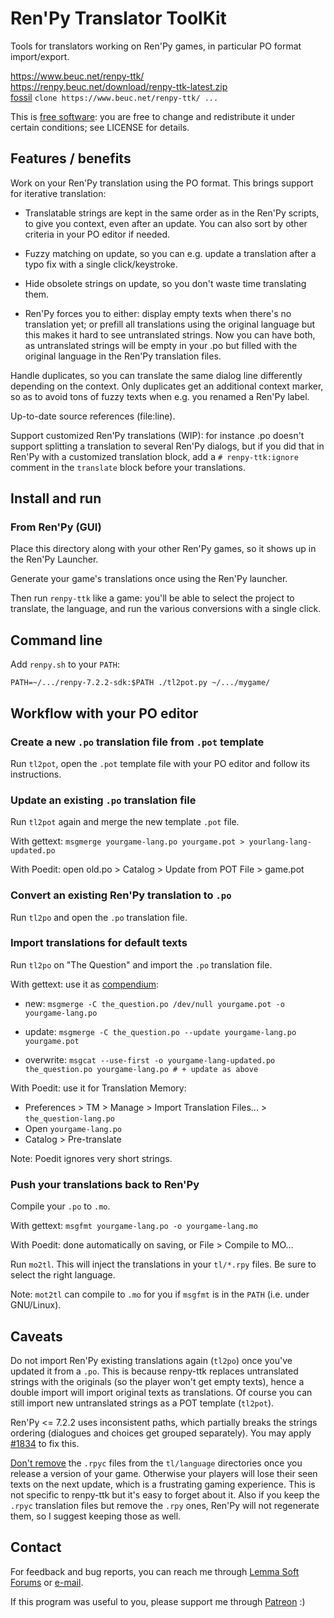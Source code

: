 # Ren'Py Translator ToolKit

Tools for translators working on Ren'Py games, in particular PO format import/export.

<https://www.beuc.net/renpy-ttk/>  
<https://renpy.beuc.net/download/renpy-ttk-latest.zip>  
[fossil](https://www.fossil-scm.org/) `clone https://www.beuc.net/renpy-ttk/ ...`

This is [free software](https://www.gnu.org/philosophy/free-sw.html):
you are free to change and redistribute it under certain conditions;
see LICENSE for details.


## Features / benefits

Work on your Ren'Py translation using the PO format. This brings support for iterative translation:

- Translatable strings are kept in the same order as in the Ren'Py scripts, to give you context, even after an update.  You can also sort by other criteria in your PO editor if needed.

- Fuzzy matching on update, so you can e.g. update a translation after a typo fix with a single click/keystroke.

- Hide obsolete strings on update, so you don't waste time translating them.

- Ren'Py forces you to either: display empty texts when there's no translation yet; or prefill all translations using the original language but this makes it hard to see untranslated strings. Now you can have both, as untranslated strings will be empty in your .po but filled with the original language in the Ren'Py translation files.

Handle duplicates, so you can translate the same dialog line differently depending on the context.  Only duplicates get an additional context marker, so as to avoid tons of fuzzy texts when e.g. you renamed a Ren'Py label.

Up-to-date source references (file:line).

Support customized Ren'Py translations (WIP): for instance .po doesn't support splitting a translation to several Ren'Py dialogs, but if you did that in Ren'Py with a customized translation block, add a `# renpy-ttk:ignore` comment in the `translate` block before your translations.


## Install and run

### From Ren'Py (GUI)

Place this directory along with your other Ren'Py games, so it shows
up in the Ren'Py Launcher.

Generate your game's translations once using the Ren'Py launcher.

Then run `renpy-ttk` like a game: you'll be able to select the project
to translate, the language, and run the various conversions with a
single click.


## Command line

Add `renpy.sh` to your `PATH`:

`PATH=~/.../renpy-7.2.2-sdk:$PATH ./tl2pot.py ~/.../mygame/`


## Workflow with your PO editor

### Create a new `.po` translation file from `.pot` template

Run `tl2pot`, open the `.pot` template file with your PO editor and follow its instructions.

### Update an existing `.po` translation file

Run `tl2pot` again and merge the new template `.pot` file.

With gettext: `msgmerge yourgame-lang.po yourgame.pot > yourlang-lang-updated.po`

With Poedit: open old.po > Catalog > Update from POT File > game.pot

### Convert an existing Ren'Py translation to `.po`

Run `tl2po` and open the `.po` translation file.

### Import translations for default texts

Run `tl2po` on "The Question" and import the `.po` translation file.

With gettext: use it as [compendium](https://www.gnu.org/software/gettext/manual/html_node/Using-Compendia.html#Using-Compendia):

- new:       `msgmerge -C the_question.po /dev/null yourgame.pot -o yourgame-lang.po`

- update:    `msgmerge -C the_question.po --update yourgame-lang.po yourgame.pot`

- overwrite: `msgcat --use-first -o yourgame-lang-updated.po the_question.po yourgame-lang.po # + update as above`

With Poedit: use it for Translation Memory:

- Preferences > TM > Manage > Import Translation Files... > `the_question-lang.po`
- Open `yourgame-lang.po`
- Catalog > Pre-translate

Note: Poedit ignores very short strings.

### Push your translations back to Ren'Py

Compile your `.po` to `.mo`.

With gettext: `msgfmt yourgame-lang.po -o yourgame-lang.mo`

With Poedit: done automatically on saving, or File > Compile to MO...

Run `mo2tl`. This will inject the translations in your `tl/*.rpy` files. Be sure to select the right language.

Note: `mot2tl` can compile to `.mo` for you if `msgfmt` is in the
`PATH` (i.e. under GNU/Linux).


## Caveats

Do not import Ren'Py existing translations again (`tl2po`) once you've
updated it from a `.po`. This is because renpy-ttk replaces
untranslated strings with the originals (so the player won't get empty
texts), hence a double import will import original texts as
translations.  Of course you can still import new untranslated strings
as a POT template (`tl2pot`).

Ren'Py <= 7.2.2 uses inconsistent paths, which partially breaks the
strings ordering (dialogues and choices get grouped separately).  You
may apply [#1834](https://github.com/renpy/renpy/pull/1834) to fix
this.

[Don't
remove](https://patreon.renpy.org/rpyc.html#implications-for-save-compatibility)
the `.rpyc` files from the `tl/language` directories once you release
a version of your game.  Otherwise your players will lose their seen
texts on the next update, which is a frustrating gaming experience.
This is not specific to renpy-ttk but it's easy to forget about it.
Also if you keep the `.rpyc` translation files but remove the `.rpy`
ones, Ren'Py will not regenerate them, so I suggest keeping those as
well.


## Contact

For feedback and bug reports, you can reach me through
[Lemma Soft Forums](https://lemmasoft.renai.us/forums/viewtopic.php?f=32&t=55318)
or [e-mail](mailto:beuc@beuc.net).

If this program was useful to you, please support me through
[Patreon](https://www.beuc.net/donate/) :)
